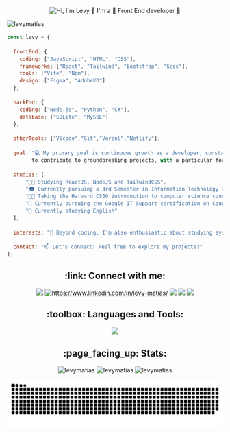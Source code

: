 <p align="center">
  <img src="https://github.com/LevyMatias/levymatias/raw/main/github/githubProfile2.gif" alt="Hi, I'm Levy 👋 I'm a 🚀 Front End developer 🚀">
</p>

<p align="left"> <img src="https://komarev.com/ghpvc/?username=levymatias&label=Profile%20views&color=0e75b6&style=flat" alt="levymatias" /> </p>

```javascript
const levy = {

  frontEnd: {
    coding: ["JavaScript", "HTML", "CSS"],
    frameworks: ["React", "Tailwind", "Bootstrap", "Scss"],
    tools: ["Vite", "Npm"],
    design: ["Figma", "AdobeXD"]
  },

  backEnd: {
    coding: ["Node.js", "Python", "C#"],
    database: ["SQLite", "MySQL"]
  },

  otherTools: ["VScode","Git","Vercel","Netlify"],
  
  goal: "💻 My primary goal is continuous growth as a developer, constantly learning and seeking opportunities
        to contribute to groundbreaking projects, with a particular focus on exploring the vast universe of JavaScript.",

  studies: [
      "👨‍💻 Studying ReactJS, NodeJS and TailwindCSS",
      "🎓 Currently pursuing a 3rd Semester in Information Technology at Univesp",
      "👨‍💻 Taking the Harvard CS50 introduction to computer science course",
      "🌱 Currently pursuing the Google IT Support certification on Coursera",
      "📙 Currently studying English"
  ],
  
  interests: "🚀 Beyond coding, I'm also enthusiastic about studying systems and networks",
    
  contact: "📫 Let's connect! Feel free to explore my projects!"
};

```

<h2 align="center">:link: Connect with me:</h2>
<p align="center" >
  <a href="https://levymatias.github.io/Portfolio/" target="blank"> <img src="https://img.shields.io/badge/website-000000?style=for-the-badge&logo=About.me&logoColor=white" /></a>
  <a href="https://linkedin.com/in/https://www.linkedin.com/in/levy-matias/" target="blank"><img src="https://img.shields.io/badge/LinkedIn-0077B5?style=for-the-badge&logo=linkedin&logoColor=white" alt="https://www.linkedin.com/in/levy-matias/"/></a> 
  <a href="mailto:levisilvas2018@gmail.com"> <img src="https://img.shields.io/badge/Gmail-D14836?style=for-the-badge&logo=gmail&logoColor=white"/></a> 
  <a href="tel:+11976857986"> <img src="https://img.shields.io/badge/WhatsApp-25D366?style=for-the-badge&logo=whatsapp&logoColor=white"/></a>     <a href="tel:+11976857986"> <img src="https://img.shields.io/badge/Telegram-2CA5E0?style=for-the-badge&logo=telegram&logoColor=white"/></a>

</p>

<h2 align="center">:toolbox: Languages and Tools:</h2>
<p align="center">
  <a href="https://skillicons.dev">
    <img src="https://skillicons.dev/icons?i=javascript,react,css,sass,tailwind,bootstrap,vite,git,md,nodejs,python,cs,c,figma,xd,vscode,visualstudio,linux,mysql,postman,netlify,vercel&perline=8" />
  </a>
</p>

<h2 align="center">:page_facing_up: Stats:</h2>
<div align="center">
  <img align="" src="https://github-readme-stats.vercel.app/api/top-langs?username=levymatias&show_icons=true&locale=en&layout=compact&theme=dark" alt="levymatias" />
  <img align="ce" src="https://github-readme-streak-stats.herokuapp.com/?user=levymatias&layout=compact&theme=dark" alt="levymatias" />
  <img align="" src="https://github-readme-stats.vercel.app/api?username=levymatias&show_icons=true&locale=en&layout=compact&theme=dark" alt="levymatias" />
</div>

<div align="center">

  ![Snake animation](https://github.com/LevyMatias/levymatias/blob/output/github-contribution-grid-snake.svg)
  
</div>
